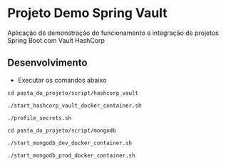 # Projeto Demo Spring Vault

Aplicação de demonstração do funcionamento e integração de projetos Spring Boot com Vault HashCorp


## Desenvolvimento
* Executar os comandos abaixo 

```shell
cd pasta_do_projeto/script/hashcorp_vault

./start_hashcorp_vault_docker_container.sh

./profile_secrets.sh

cd pasta_do_projeto/script/mongodb

./start_mongodb_dev_docker_container.sh

./start_mongodb_prod_docker_container.sh

```





